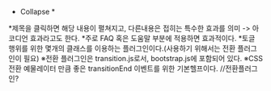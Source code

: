 * Collapse *

*제목을 클릭하면 해당 내용이 펼쳐지고, 다른내용은 접히는 특수한 효과를 의미 -> 아코디언 효과라고도 한다.
*주로 FAQ 혹은 도움말 부분에 적용하면 효과적이다.
*토글 행위를 위한 몇개의 클래스를 이용하는 플러그인이다.(사용하기 위해서는 전환 플러그인이 필요)
 ※전환 플러그인은 transition.js로서, bootstrap.js에 포함되어 있다.
 ※CSS 전환 예물레이터 만큼 좋은 transitionEnd 이벤트를 위한 기본헬프이다.
      //전환플러그인?
